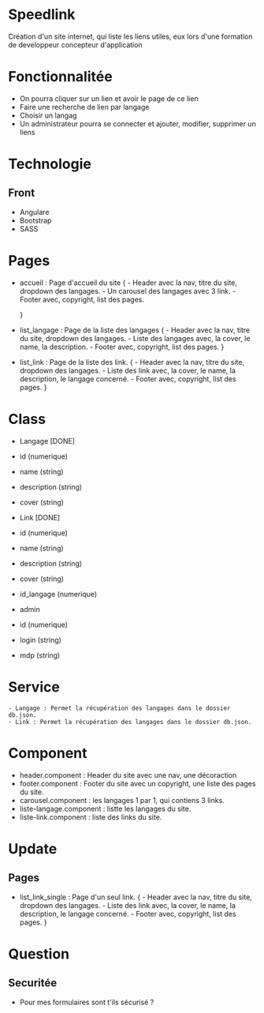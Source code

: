 # Speedlink
Création d'un site internet, qui liste les liens utiles, eux lors d'une formation de developpeur concepteur d'application

# Fonctionnalitée 
 - On pourra cliquer sur un lien et avoir le page de ce lien
 - Faire une recherche de lien par langage
 - Choisir un langag
 - Un administrateur pourra se connecter et ajouter, modifier, supprimer un liens

# Technologie
## Front
 - Angulare
 - Bootstrap
 - SASS

# Pages
 - accueil : Page d'accueil du site
    {
        - Header avec la nav, titre du site, dropdown des langages.
        - Un carousel des langages avec 3 link.
        - Footer avec, copyright, list des pages.
        
    }
 - list_langage : Page de la liste des langages
    {
        - Header avec la nav, titre du site, dropdown des langages.
        - Liste des langages avec, la cover, le name, la description.
        - Footer avec, copyright, list des pages.
    }
 - list_link : Page de la liste des link.
    {
        - Header avec la nav, titre du site, dropdown des langages.
        - Liste des link avec, la cover, le name, la description, le langage concerné.
        - Footer avec, copyright, list des pages.
    }



# Class
 - Langage [DONE]
  - id (numerique)
  - name (string)
  - description (string)
  - cover (string)

 - Link [DONE]
  - id (numerique)
  - name (string)
  - description (string)
  - cover (string)
  - id_langage (numerique)

 - admin
  - id (numerique)
  - login (string)
  - mdp (string)


# Service
    - Langage : Permet la récupération des langages dans le dossier db.json.
    - Link : Permet la récupération des langages dans le dossier db.json.

# Component
 - header.component : Header du site avec une nav, une décoraction
 - footer.component : Footer du site avec un copyright, une liste des pages du site.
 - carousel.component : les langages 1 par 1, qui contiens 3 links.
 - liste-langage.component : listte les langages du site.
 - liste-link.component : liste des links du site.


# Update
 ## Pages
  - list_link_single : Page d'un seul link.
    {
        - Header avec la nav, titre du site, dropdown des langages.
        - Liste des link avec, la cover, le name, la description, le langage concerné.
        - Footer avec, copyright, list des pages.
    }

# Question
 ## Securitée
 - Pour mes formulaires sont t'ils sécurisé ?